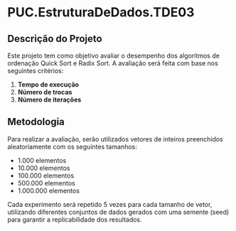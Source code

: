 # PUC.EstruturaDeDados.TDE03

## Descrição do Projeto

Este projeto tem como objetivo avaliar o desempenho dos algoritmos de ordenação Quick Sort e Radix Sort. A avaliação será feita com base nos seguintes critérios:

1. **Tempo de execução**
2. **Número de trocas**
3. **Número de iterações**

## Metodologia

Para realizar a avaliação, serão utilizados vetores de inteiros preenchidos aleatoriamente com os seguintes tamanhos:

- 1.000 elementos
- 10.000 elementos
- 100.000 elementos
- 500.000 elementos
- 1.000.000 elementos

Cada experimento será repetido 5 vezes para cada tamanho de vetor, utilizando diferentes conjuntos de dados gerados com uma semente (seed) para garantir a replicabilidade dos resultados.
